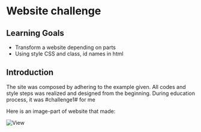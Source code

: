 # Website challenge

## Learning Goals

- Transform a website depending on parts
- Using style CSS and class, id names in html

## Introduction

The site was composed by adhering to the example given. All codes and style steps was realized and designed from the beginning.
During education process, it was #challenge1# for me

Here is an image-part of website that made:

![View](https://github.com/mhmtnl/websitte-exercise/assets/111579346/24d226a6-a627-423a-b1fc-c82b3aa01177)
